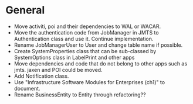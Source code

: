 # General
- Move activiti, poi and their dependencies to WAL or WACAR.
- Move the authentication code from JobManager in JMTS to Authentication class
  and use it. Continue implementation.
- Rename JobManagerUser to User and change table name if possible.
- Create SystemProperties class that can be sub-classed by SystemOptions class
  in LabelPrint and other apps
- Move dependencies and code that do not belong to other apps such as jmts.
  jaxen and POI could be moved.
- Add Notification class. 
- Use "Infrastructure Software Modules for Enterprises (ch1)" to document.
- Rename BusinessEntity to Entity through refactoring??